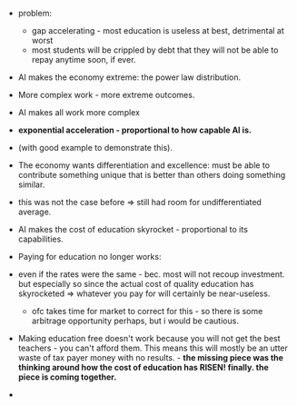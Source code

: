 - problem: 
	- gap accelerating - most education is useless at best, detrimental at worst
	- most students will be crippled by debt that they will not be able to repay anytime soon, if ever.

- AI makes the economy extreme: the power law distribution.
- More complex work - more extreme outcomes.
- AI makes all work more complex
- **exponential acceleration - proportional to how capable AI is.**
- (with good example to demonstrate this).

- The economy wants differentiation and excellence: must be able to contribute something unique that is better than others doing something similar.
- this was not the case before => still had room for undifferentiated average.

- AI makes the cost of education skyrocket - proportional to its capabilities.

- Paying for education no longer works:
- even if the rates were the same - bec. most will not recoup investment. but especially so since the actual cost of quality education has skyrocketed => whatever you pay for will certainly be near-useless.
	- ofc takes time for market to correct for this - so there is some arbitrage opportunity perhaps, but i would be cautious.

- Making education free doesn't work because you will not get the best teachers - you can't afford them. This means this will mostly be an utter waste of tax payer money with no results. - **the missing piece was the thinking around how the cost of education has RISEN! finally. the piece is coming together.**
- 
